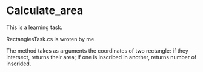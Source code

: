 # Calculate_area

This is a learning task.

RectanglesTask.cs is wroten by me.

The method takes as arguments the coordinates of two rectangle:
    if they intersect, returns their area;
    if one is inscribed in another, returns number of inscrided.
